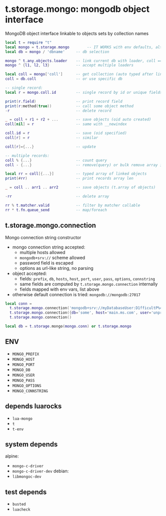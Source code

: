 # t.storage.mongo: mongodb object interface
MongoDB object interface linkable to objects sets by collection names
```lua
local t = require "t"
local mongo = t.storage.mongo        -- IT WORKS with env defaults, alt above
local db = mongo / 'dbname'     -- db selection

mongo ^ t.any.objects.loader    -- link current db with loader, coll == object name
mongo ^ {l1, l2, l3}            -- accept multiple loaders

local coll = mongo['coll']      -- get collection (auto typed after linking) using default db
coll = db.coll                  -- or use specific db

-- single record:
local r = mongo.coll.id         -- single record by id or unique fields defined for object

print(r.field)                  -- print record field
print(r:method(true))           -- call some object method
-r                              -- delete record

_ = coll + r1 + r2 + ...        -- save objects (oid auto created)
coll[nil] = r                   -- same with __newindex

coll.id = r                     -- save (oid specified)
coll[r] = r                     -- similar

coll[r]={...}                   -- update

-- multiple records:
coll % {...}                    -- count query
coll - {...}                    -- remove(query) or bulk remove array items

local rr = coll[{...}]          -- typed array of linked objects
print(#rr)                      -- print records array len 

_ = coll .. arr1 .. arr2        -- save objects (t.array of objects)

-rr                             -- delete array

rr % t.matcher.valid            -- filter by matcher callable
rr * t.fn.queue_send            -- map/foreach
```

## t.storage.mongo.connection
Mongo connection string constructor
- mongo connection string accepted:
  - multiple hosts allowed
  - `mongodb+srv://` scheme allowed
  - password field is escaped
  - options as url-like string, no parsing
- object accepted:
  - fields: `prefix`, `db`, `hosts`, `host`, `port`, `user`, `pass`, `options`, `connstring`
  - same fields are computed by `t.storage.mongo.connection` internally
  - fields mapped with env vars, list above
- otherwise default connection is tried: `mongodb://mongodb:27017`

```lua
local conn = 
  t.storage.mongo.connection('mongodb+srv://myDatabaseUser:D1fficultP%40ssw0rd@server.example.com/db') or
  t.storage.mongo.connection({db='some', host='main.ms.com', user='unpriv', pass='SoME%%@@!!'}) or
  t.storage.mongo.connection()

local db = t.storage.mongo(mongo.conn) or t.storage.mongo
```

## ENV
- `MONGO_PREFIX`
- `MONGO_HOST`
- `MONGO_PORT`
- `MONGO_DB`
- `MONGO_USER`
- `MONGO_PASS`
- `MONGO_OPTIONS`
- `MONGO_CONNSTRING`

## depends luarocks
- `lua-mongo`
- `t`
- `t-env`

## system depends
alpine:
- `mongo-c-driver`
- `mongo-c-driver-dev`
debian:
- `libmongoc-dev`

## test depends
- `busted`
- `luacheck`
